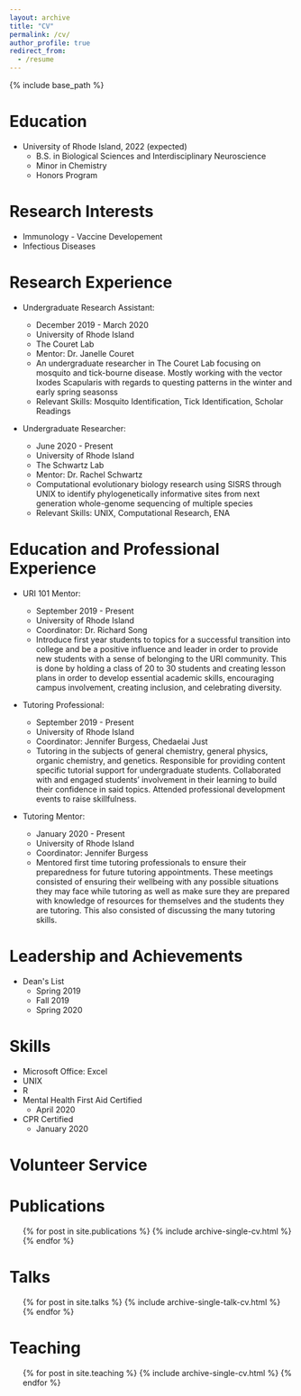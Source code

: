 ```yaml
---
layout: archive
title: "CV"
permalink: /cv/
author_profile: true
redirect_from:
  - /resume
---
```


{% include base_path %}

Education
======
* University of Rhode Island, 2022 (expected)
  * B.S. in Biological Sciences and Interdisciplinary Neuroscience
  * Minor in Chemistry
  * Honors Program

Research Interests
======
* Immunology - Vaccine Developement
* Infectious Diseases

Research Experience
======
* Undergraduate Research Assistant: 
  * December 2019 - March 2020
  * University of Rhode Island
  * The Couret Lab
  * Mentor: Dr. Janelle Couret
  * An undergraduate researcher in The Couret Lab focusing on mosquito and tick-bourne disease. Mostly working with the vector Ixodes Scapularis with regards to questing patterns in the winter and early spring seasonss
  * Relevant Skills: Mosquito Identification, Tick Identification, Scholar Readings
  
* Undergraduate Researcher: 
  * June 2020 - Present
  * University of Rhode Island
  * The Schwartz Lab
  * Mentor: Dr. Rachel Schwartz
  * Computational evolutionary biology research using SISRS through UNIX to identify phylogenetically informative sites from next generation whole-genome sequencing of multiple species
  * Relevant Skills: UNIX, Computational Research, ENA
  
Education and Professional Experience
======
* URI 101 Mentor: 
  * September 2019 - Present
  * University of Rhode Island
  * Coordinator: Dr. Richard Song
  * Introduce first year students to topics for a successful transition into college and be a positive influence and leader in order to provide new students with a sense of belonging to the URI community. This is done by holding a class of 20 to 30 students and creating lesson plans in order to develop essential academic skills, encouraging campus involvement, creating inclusion, and celebrating diversity.
  
* Tutoring Professional: 
  * September 2019 - Present
  * University of Rhode Island
  * Coordinator: Jennifer Burgess, Chedaelai Just
  * Tutoring in the subjects of general chemistry, general physics, organic chemistry, and genetics. Responsible for providing content specific tutorial support for undergraduate students. Collaborated with and engaged students’ involvement in their learning to build their confidence in said topics. Attended professional development events to raise skillfulness.
  
* Tutoring Mentor: 
  * January 2020 - Present
  * University of Rhode Island
  * Coordinator: Jennifer Burgess
  * Mentored first time tutoring professionals to ensure their preparedness for future tutoring appointments. These meetings consisted of ensuring their wellbeing with any possible situations they may face while tutoring as well as make sure they are prepared with knowledge of resources for themselves and the students they are tutoring. This also consisted of discussing the many tutoring skills.  
  
Leadership and Achievements
======  
* Dean's List
  * Spring 2019
  * Fall 2019
  * Spring 2020
  
Skills
======
* Microsoft Office: Excel
* UNIX
* R
* Mental Health First Aid Certified
  * April 2020
* CPR Certified
  * January 2020
  
Volunteer Service
=====

Publications
======
  <ul>{% for post in site.publications %}
    {% include archive-single-cv.html %}
  {% endfor %}</ul>
  
Talks
======
  <ul>{% for post in site.talks %}
    {% include archive-single-talk-cv.html %}
  {% endfor %}</ul>
  
Teaching
======
  <ul>{% for post in site.teaching %}
    {% include archive-single-cv.html %}
  {% endfor %}</ul>
  

